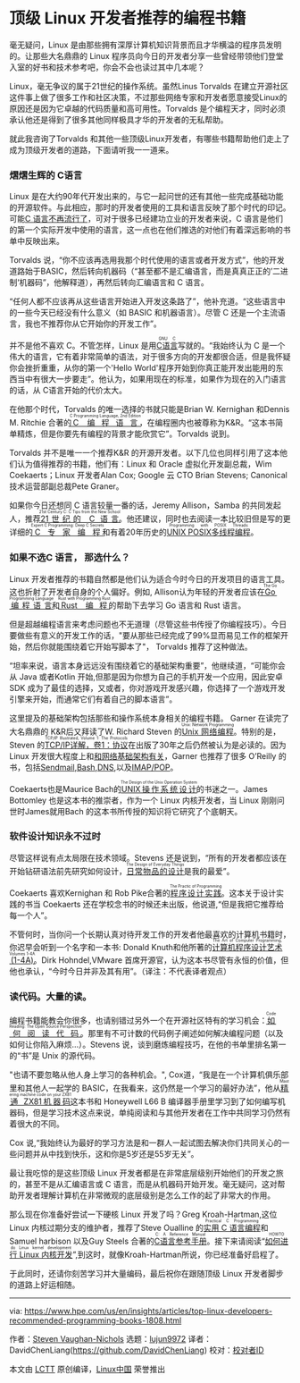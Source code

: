 
顶级 Linux 开发者推荐的编程书籍
======

毫无疑问，Linux 是由那些拥有深厚计算机知识背景而且才华横溢的程序员发明的。让那些大名鼎鼎的 Linux 程序员向今日的开发者分享一些曾经带领他们登堂入室的好书和技术参考吧，你会不会也读过其中几本呢？

Linux，毫无争议的属于21世纪的操作系统。虽然Linus Torvalds 在建立开源社区这件事上做了很多工作和社区决策，不过那些网络专家和开发者愿意接受Linux的原因还是因为它卓越的代码质量和高可用性。Torvalds 是个编程天才，同时必须承认他还是得到了很多其他同样极具才华的开发者的无私帮助。

就此我咨询了Torvalds 和其他一些顶级Linux开发者，有哪些书籍帮助他们走上了成为顶级开发者的道路，下面请听我一一道来。

### 熠熠生辉的 C语言

Linux 是在大约90年代开发出来的，与它一起问世的还有其他一些完成基础功能的开源软件。与此相应，那时的开发者使用的工具和语言反映了那个时代的印记。可能[C 语言不再流行了][1]，可对于很多已经建功立业的开发者来说，C 语言是他们的第一个实际开发中使用的语言，这一点也在他们推选的对他们有着深远影响的书单中反映出来。

Torvalds 说，“你不应该再选用我那个时代使用的语言或者开发方式”，他的开发道路始于BASIC，然后转向机器码（“甚至都不是汇编语言，而是真真正正的’二进制‘机器码”，他解释道），再然后转向汇编语言和 C 语言。

“任何人都不应该再从这些语言开始进入开发这条路了”，他补充道。“这些语言中的一些今天已经没有什么意义（如 BASIC 和机器语言）。尽管 C 还是一个主流语言，我也不推荐你从它开始你的开发工作”。

并不是他不喜欢 C。不管怎样，Linux 是用[<ruby>C语言<rt>GNU C</rt></ruby>][2]写就的。“我始终认为 C 是一个伟大的语言，它有着非常简单的语法，对于很多方向的开发都很合适，但是我怀疑你会挫折重重，从你的第一个'Hello World'程序开始到你真正能开发出能用的东西当中有很大一步要走”。他认为，如果用现在的标准，如果作为现在的入门语言的话，从 C语言开始的代价太大。

在他那个时代，Torvalds 的唯一选择的书就只能是Brian W. Kernighan 和Dennis M. Ritchie 合著的[<ruby>C 编程语言<rt>C Programming Language, 2nd Edition</rt></ruby>][3]，在编程圈内也被尊称为K&R。“这本书简单精炼，但是你要先有编程的背景才能欣赏它”。Torvalds 说到。

Torvalds 并不是唯一一个推荐K&R 的开源开发者。以下几位也同样引用了这本他们认为值得推荐的书籍，他们有：Linux 和 Oracle 虚拟化开发副总裁，Wim Coekaerts；Linux 开发者Alan Cox; Google 云 CTO Brian Stevens; Canonical 技术运营部副总裁Pete Graner。


如果你今日还想同 C 语言较量一番的话，Jeremy Allison，Samba 的共同发起人，推荐[<ruby>21世纪的 C 语言<rt>21st Century C: C Tips from the New School</rt></ruby>][4]。他还建议，同时也去阅读一本比较旧但是写的更详细的[<ruby>C专家编程<rt>Expert C Programming: Deep C Secrets</rt></ruby>][5]和有着20年历史的[<ruby>UNIX POSIX多线程编程<rt>Programming with POSIX Threads</rt></ruby>][6]。


### 如果不选C 语言， 那选什么？

 Linux 开发者推荐的书籍自然都是他们认为适合今时今日的开发项目的语言工具。这也折射了开发者自身的个人偏好。例如, Allison认为年轻的开发者应该在[<ruby>Go 编程语言<rt>The Go Programming Language </rt></ruby>][7]和[<ruby>Rust 编程<rt>Rust with Programming Rust</rt></ruby>][8]的帮助下去学习 Go 语言和 Rust 语言。


但是超越编程语言来考虑问题也不无道理（尽管这些书传授了你编程技巧）。今日要做些有意义的开发工作的话，"要从那些已经完成了99%显而易见工作的框架开始，然后你就能围绕着它开始写脚本了"， Torvalds 推荐了这种做法。


“坦率来说，语言本身远远没有围绕着它的基础架构重要”，他继续道，“可能你会从 Java 或者Kotlin 开始,但那是因为你想为自己的手机开发一个应用，因此安卓 SDK 成为了最佳的选择，又或者，你对游戏开发感兴趣，你选择了一个游戏开发引擎来开始，而通常它们有着自己的脚本语言”。


这里提及的基础架构包括那些和操作系统本身相关的编程书籍。
Garner 在读完了大名鼎鼎的 K&R后又拜读了W. Richard Steven 的[<ruby>Unix 网络编程<rt>Unix: Network Programming</rt></ruby>][10]。特别的是，Steven 的[<ruby>TCP/IP详解，卷1：协议<rt>TCP/IP Illustrated, Volume 1: The Protocols</rt></ruby>][11]在出版了30年之后仍然被认为是必读的。因为 Linux 开发很大程度上和[和网络基础架构有关][12]，Garner 也推荐了很多 O’Reilly 的书，包括[Sendmail][13],[Bash][14],[DNS][15],以及[IMAP/POP][16]。

Coekaerts也是Maurice Bach的[<ruby>UNIX操作系统设计<rt>The Design of the Unix Operation System</rt></ruby>][17]的书迷之一。James Bottomley 也是这本书的推崇者，作为一个 Linux 内核开发者，当 Linux 刚刚问世时James就用Bach 的这本书所传授的知识将它研究了个底朝天。

### 软件设计知识永不过时

尽管这样说有点太局限在技术领域。Stevens 还是说到，“所有的开发者都应该在开始钻研语法前先研究如何设计，[<ruby>日常物品的设计<rt>The Design of Everyday Things</rt></ruby>][18]是我的最爱”。

Coekaerts 喜欢Kernighan 和 Rob Pike合著的[<ruby>程序设计实践<rt>The Practic of Programming</rt></ruby>][19]。这本关于设计实践的书当 Coekaerts 还在学校念书的时候还未出版，他说道,“但是我把它推荐给每一个人”。


不管何时，当你问一个长期认真对待开发工作的开发者他最喜欢的计算机书籍时，你迟早会听到一个名字和一本书:
Donald Knuth和他所著的[<ruby>计算机程序设计艺术(1-4A)<rt>The Art of Computer Programming, Volumes 1-4A</rt></ruby>][20]。Dirk Hohndel,VMware 首席开源官，认为这本书尽管有永恒的价值，但他也承认，“今时今日并非及其有用”。（译注：不代表译者观点）


### 读代码。大量的读。

编程书籍能教会你很多，也请别错过另外一个在开源社区特有的学习机会：[<ruby>如何阅读代码<rt>Code Reading: The Open Source Perspective</rt></ruby>][21]。那里有不可计数的代码例子阐述如何解决编程问题（以及如何让你陷入麻烦...）。Stevens 说，谈到磨炼编程技巧，在他的书单里排名第一的“书”是 Unix 的源代码。

"也请不要忽略从他人身上学习的各种机会。", Cox道，“我是在一个计算机俱乐部里和其他人一起学的 BASIC，在我看来，这仍然是一个学习的最好办法”，他从[<ruby>精通 ZX81机器码<rt>Mastering machine code on your ZX81</rt></ruby>][22]这本书和 Honeywell L66 B 编译器手册里学习到了如何编写机器码，但是学习技术这点来说，单纯阅读和与其他开发者在工作中共同学习仍然有着很大的不同。


Cox 说,“我始终认为最好的学习方法是和一群人一起试图去解决你们共同关心的一些问题并从中找到快乐，这和你是5岁还是55岁无关”。


最让我吃惊的是这些顶级 Linux 开发者都是在非常底层级别开始他们的开发之旅的，甚至不是从汇编语言或 C 语言，而是从机器码开始开发。毫无疑问，这对帮助开发者理解计算机在非常微观的底层级别是怎么工作的起了非常大的作用。


那么现在你准备好尝试一下硬核 Linux 开发了吗？Greg Kroah-Hartman,这位 Linux 内核过期分支的维护者，推荐了Steve Oualline 的[<ruby>实用 C 语言编程<rt>Practical C Programming</rt></ruby>][23]和Samuel harbison 以及Guy Steels 合著的[<ruby>C语言参考手册<rt>C: A Reference Manual</rt></ruby>][24]。接下来请阅读“[<ruby>如何进行 Linux 内核开发<rt>HOWTO do Linux kernel development</rt></ruby>][25]”,到这时，就像Kroah-Hartman所说，你已经准备好启程了。

于此同时，还请你刻苦学习并大量编码，最后祝你在跟随顶级 Linux 开发者脚步的道路上好运相随。


--------------------------------------------------------------------------------

via: https://www.hpe.com/us/en/insights/articles/top-linux-developers-recommended-programming-books-1808.html

作者：[Steven Vaughan-Nichols][a]
选题：[lujun9972](https://github.com/lujun9972)
译者：DavidChenLiang(https://github.com/DavidChenLiang)
校对：[校对者ID](https://github.com/校对者ID)

本文由 [LCTT](https://github.com/LCTT/TranslateProject) 原创编译，[Linux中国](https://linux.cn/) 荣誉推出

[a]:https://www.hpe.com/us/en/insights/contributors/steven-j-vaughan-nichols.html
[1]:https://www.codingdojo.com/blog/7-most-in-demand-programming-languages-of-2018/
[2]:https://www.gnu.org/software/gnu-c-manual/
[3]:https://amzn.to/2nhyjEO
[4]:https://amzn.to/2vsL8k9
[5]:https://amzn.to/2KBbWn9
[6]:https://amzn.to/2M0rfeR
[7]:https://amzn.to/2nhyrnMe
[8]:http://shop.oreilly.com/product/0636920040385.do
[9]:https://www.hpe.com/us/en/resources/storage/containers-for-dummies.html?jumpid=in_510384402_linuxbooks_containerebook0818
[10]:https://amzn.to/2MfpbyC
[11]:https://amzn.to/2MpgrTn
[12]:https://www.hpe.com/us/en/insights/articles/how-to-see-whats-going-on-with-your-linux-system-right-now-1807.html
[13]:http://shop.oreilly.com/product/9780596510299.do
[14]:http://shop.oreilly.com/product/9780596009656.do
[15]:http://shop.oreilly.com/product/9780596100575.do
[16]:http://shop.oreilly.com/product/9780596000127.do
[17]:https://amzn.to/2vsCJgF
[18]:https://amzn.to/2APzt3Z
[19]:https://www.amazon.com/Practice-Programming-Addison-Wesley-Professional-Computing/dp/020161586X/ref=as_li_ss_tl?ie=UTF8&linkCode=sl1&tag=thegroovycorpora&linkId=e6bbdb1ca2182487069bf9089fc8107e&language=en_US
[20]:https://amzn.to/2OknFsJ
[21]:https://amzn.to/2M4VVL3
[22]:https://amzn.to/2OjccJA
[23]:http://shop.oreilly.com/product/9781565923065.do
[24]:https://amzn.to/2OjzgrT
[25]:https://www.kernel.org/doc/html/v4.16/process/howto.html
